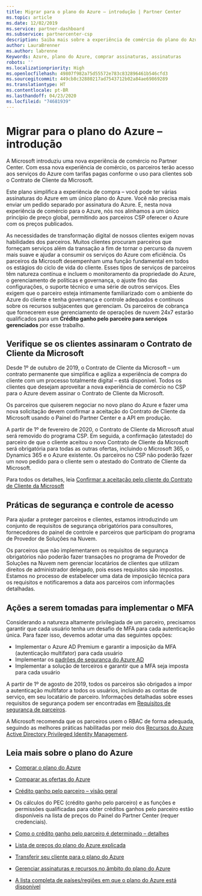 ```yaml
---
title: Migrar para o plano do Azure – introdução | Partner Center
ms.topic: article
ms.date: 12/02/2019
ms.service: partner-dashboard
ms.subservice: partnercenter-csp
description: Saiba mais sobre a experiência de comércio do plano do Azure para comprar serviços do Azure com tarifas pagas conforme o uso para os clientes. Conheça também os novos requisitos de segurança.
author: LauraBrenner
ms.author: labrenne
Keywords: Azure, plano do Azure, comprar assinaturas, assinaturas
robots: ''
ms.localizationpriority: High
ms.openlocfilehash: 49807f982a75d55572e783c832896461b546cfd3
ms.sourcegitcommit: 449cb8c32880217ad7543712b02a84ae69869289
ms.translationtype: HT
ms.contentlocale: pt-BR
ms.lasthandoff: 04/23/2020
ms.locfileid: "74681939"
---
```

# <a name="move-to-azure-plan---get-started"></a>Migrar para o plano do Azure – introdução

A Microsoft introduziu uma nova experiência de comércio no Partner Center.  Com essa nova experiência de comércio, os parceiros terão acesso aos serviços do Azure com tarifas pagas conforme o uso para clientes sob o Contrato de Cliente da Microsoft.

Este plano simplifica a experiência de compra – você pode ter várias assinaturas do Azure em um único plano do Azure. Você não precisa mais enviar um pedido separado por assinatura do Azure. E, nesta nova experiência de comércio para o Azure, nós nos alinhamos a um único princípio de preço global, permitindo aos parceiros CSP oferecer o Azure com os preços publicados.

As necessidades de transformação digital de nossos clientes exigem novas habilidades dos parceiros. Muitos clientes procuram parceiros que forneçam serviços além da transação a fim de tornar o percurso da nuvem mais suave e ajudar a consumir os serviços do Azure com eficiência. Os parceiros da Microsoft desempenham uma função fundamental em todos os estágios do ciclo de vida do cliente. Esses tipos de serviços de parceiros têm natureza contínua e incluem o monitoramento da propriedade do Azure, o gerenciamento de políticas e governança, o ajuste fino das configurações, o suporte técnico e uma série de outros serviços. Eles exigem que o parceiro esteja intimamente familiarizado com o ambiente do Azure do cliente e tenha governança e controle adequados e contínuos sobre os recursos subjacentes que gerenciam. Os parceiros de cobrança que fornecerem esse gerenciamento de operações de nuvem 24x7 estarão qualificados para um **Crédito ganho pelo parceiro para serviços gerenciados** por esse trabalho.

## <a name="make-sure-your-customers-have-signed-the-microsoft-customer-agreement"></a>Verifique se os clientes assinaram o Contrato de Cliente da Microsoft

Desde 1º de outubro de 2019, o Contrato de Cliente da Microsoft – um contrato permanente que simplifica e agiliza a experiência de compra do cliente com um processo totalmente digital – está disponível. Todos os clientes que desejam aproveitar a nova experiência de comércio no CSP para o Azure devem assinar o Contrato de Cliente da Microsoft.

Os parceiros que quiserem negociar no novo plano do Azure e fazer uma nova solicitação devem confirmar a aceitação do Contrato de Cliente da Microsoft usando o Painel do Partner Center e a API em produção.

A partir de 1º de fevereiro de 2020, o Contrato de Cliente da Microsoft atual será removido do programa CSP. Em seguida, a confirmação (atestado) do parceiro de que o cliente aceitou o novo Contrato de Cliente da Microsoft será obrigatória para todas as outras ofertas, incluindo o Microsoft 365, o Dynamics 365 e o Azure existente. Os parceiros no CSP não poderão fazer um novo pedido para o cliente sem o atestado do Contrato de Cliente da Microsoft.

Para todos os detalhes, leia [Confirmar a aceitação pelo cliente do Contrato de Cliente da Microsoft](confirm-customer-agreement.md)

## <a name="security-and-access-control-practices"></a>Práticas de segurança e controle de acesso

Para ajudar a proteger parceiros e clientes, estamos introduzindo um conjunto de requisitos de segurança obrigatórios para consultores, fornecedores do painel de controle e parceiros que participam do programa de Provedor de Soluções na Nuvem.

Os parceiros que não implementarem os requisitos de segurança obrigatórios não poderão fazer transações no programa de Provedor de Soluções na Nuvem nem gerenciar locatários de clientes que utilizam direitos de administrador delegado, pois esses requisitos são impostos. Estamos no processo de estabelecer uma data de imposição técnica para os requisitos e notificaremos a data aos parceiros com informações detalhadas.

## <a name="actions-to-take-to-implement-mfa"></a>Ações a serem tomadas para implementar o MFA

Considerando a natureza altamente privilegiada de um parceiro, precisamos garantir que cada usuário tenha um desafio de MFA para cada autenticação única. Para fazer isso, devemos adotar uma das seguintes opções:

- Implementar o Azure AD Premium e garantir a imposição da MFA (autenticação multifator) para cada usuário
- Implementar os [padrões de segurança do Azure AD](https://docs.microsoft.com/azure/active-directory/conditional-access/concept-conditional-access-security-defaults)
- Implementar a solução de terceiros e garantir que a MFA seja imposta para cada usuário

A partir de 1º de agosto de 2019, todos os parceiros são obrigados a impor a autenticação multifator a todos os usuários, incluindo as contas de serviço, em seu locatário de parceiro. Informações detalhadas sobre esses requisitos de segurança podem ser encontradas em [Requisitos de segurança de parceiros](https://docs.microsoft.com/partner-center/partner-security-requirements).

A Microsoft recomenda que os parceiros usem o RBAC de forma adequada, seguindo as melhores práticas habilitadas por meio dos [Recursos do Azure Active Directory Privileged Identity Management](https://docs.microsoft.com/azure/active-directory/privileged-identity-management/pim-configure).

## <a name="read-more-about-the-azure-plan"></a>Leia mais sobre o plano do Azure

- [Comprar o plano do Azure](purchase-azure-plan.md)

- [Comparar as ofertas do Azure](compare-azure-offers.md)

- [Crédito ganho pelo parceiro – visão geral](partner-earned-credit.md)

- Os cálculos do PEC (crédito ganho pelo parceiro) e as funções e permissões qualificadas para obter créditos ganhos pelo parceiro estão disponíveis na lista de preços do Painel do Partner Center (requer credenciais).

- [Como o crédito ganho pelo parceiro é determinado – detalhes](partner-earned-credit-explanation.md)
- [Lista de preços do plano do Azure explicada](azure-plan-price-list.md)
- [Transferir seu cliente para o plano do Azure](azure-plan-transition.md)
- [Gerenciar assinaturas e recursos no âmbito do plano do Azure](azure-plan-manage.md)
- [A lista completa de países/regiões em que o plano do Azure está disponível](https://query.prod.cms.rt.microsoft.com/cms/api/am/binary/RE3QN0x)
